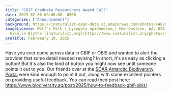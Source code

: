 ```yaml
---
title: "GBIF Graduate Researchers Award Call" 
date: 2025-02-06 09:00:00 -0500 
categories: ["Announcement"] 
background: https://inaturalist-open-data.s3.amazonaws.com/photos/448708902/original.jpeg
imageLicense: Wolf's Milk (_Lycogala epidendrum_) Marrowstone, WA, USA. by
  Giselle Blythe [inaturalist.org](https://www.inaturalist.org/photos/448708902), [CC0](https://creativecommons.org/publicdomain/zero/1.0/)
preTitle: Febreaury 10, 2025
---
```


Have you ever come across data in GBIF or OBIS and wanted to alert the provider that some detail needed revising? In short, it's as easy as clicking a button! But it's also the kind of button you might now see until someone points it out to you. Our friends over at the [SCAR Antarctic Biodiversity Portal](https://www.biodiversity.aq/) were kind enough to point it out, along with some excellent pointers on providing useful feedback.  You can read their post here: https://www.biodiversity.aq/post/2025/how-to-feedback-gbif-obis/